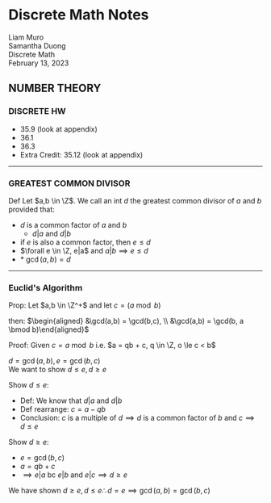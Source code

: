 # Discrete Math Notes

Liam Muro \
Samantha Duong \
Discrete Math \
February 13, 2023

## NUMBER THEORY

### DISCRETE HW

- 35.9 (look at appendix)
- 36.1
- 36.3
- Extra Credit: 35.12 (look at appendix)

---

### GREATEST COMMON DIVISOR

Def Let $a,b \in \Z$. We call an int $d$ the greatest common divisor of $a$ and $b$ provided that:

- $d$ is a common factor of $a$ and $b$
  - $d|a$ and $d|b$
- if $e$ is also a common factor, then $e \le d$
- $\forall e \in \Z, e|a$ and $a|b \implies e \le d$
- \* $\gcd(a,b) = d$

---

### Euclid's Algorithm

Prop: Let $a,b \in \Z^+$ and let $c = (a \bmod b)$

then:
$\begin{aligned} &\gcd(a,b) = \gcd(b,c), \\
&\gcd(a,b) = \gcd(b, a \bmod b)\end{aligned}$

Proof: Given $c = a \bmod b$ i.e. $a = qb + c, q \in \Z, o \le c < b$

$d = \gcd(a,b), e = \gcd(b,c)$ \
We want to show $d \le e, d \ge e$

Show $d \le e$:

- Def: We know that $d|a$ and $d|b$
- Def rearrange: $c = a-qb$
- Conclusion: $c$ is a multiple of $d \implies d$ is a common factor of $b$ and $c \implies d \le e$

Show $d \ge e$:

- $e = \gcd(b,c)$
- $a = qb + c$
- $\implies e|a$ bc $e|b$ and $e|c \implies d \ge e$

We have shown $d \ge e, d \le e \therefore d = e \implies \gcd(a,b) = \gcd(b,c)$
